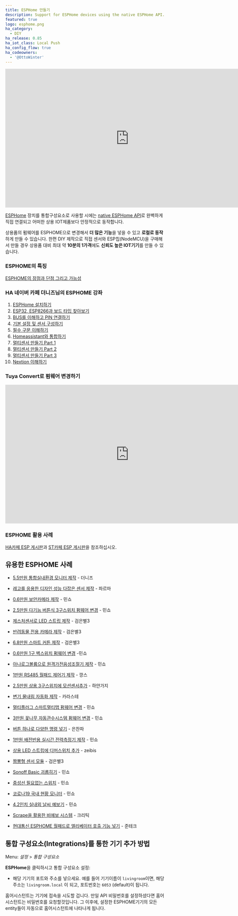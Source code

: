 ```yaml
---
title: ESPHome 만들기
description: Support for ESPHome devices using the native ESPHome API.
featured: true
logo: esphome.png
ha_category:
  - DIY
ha_release: 0.85
ha_iot_class: Local Push
ha_config_flow: true
ha_codeowners:
  - '@OttoWinter'
---
```


<div class='videoWrapper'>
<iframe width="776" height="437" src="https://www.youtube.com/embed/eze1CR4xObM" frameborder="0" allow="accelerometer; autoplay; encrypted-media; gyroscope; picture-in-picture" allowfullscreen></iframe>
</div>

[ESPHome](https://esphome.io) 장치를 통합구성요소로 사용할 시에는 [native ESPHome API](https://esphome.io/components/api.html)로 완벽하게 직접 연결되고 어떠한 상용 IOT제품보다 안정적으로 동작합니다. 

상용품의 펌웨어를 ESPHOME으로 변경해서 **더 많은 기능**을 넣을 수 있고 **로컬로 동작**하게 만들 수 있습니다. 한편 DIY 제작으로 직접 센서와 ESP칩(NodeMCU)을 구매해서 만들 경우 상용품 대비 최대 약 **10분의 1가격**에도 **신뢰도 높은 IOT기기**를 만들 수 있습니다. 

### ESPHOME의 특징 ### 
  
[ESPHOME의 장점과 단점 그리고 가능성](https://cafe.naver.com/koreassistant/332)


### HA 네이버 카페 더니즈님의 ESPHOME 강좌 ###

  1. [ESPHome 설치하기](https://cafe.naver.com/koreassistant/754)
  2. [ESP32, ESP8266과 보드 타입 찾아보기](https://cafe.naver.com/koreassistant/755)
  3. [BUS를 이해하고 PIN 연결하기](https://cafe.naver.com/koreassistant/756)
  4. [기본 설정 및 센서 구성하기](https://cafe.naver.com/koreassistant/757)
  5. [필수 구문 이해하기](https://cafe.naver.com/koreassistant/758)
  6. [Homeassistant와 통합하기](https://cafe.naver.com/koreassistant/759)
  7. [멀티센서 만들기 Part 1](https://cafe.naver.com/koreassistant/760)
  8. [멀티센서 만들기 Part 2](https://cafe.naver.com/koreassistant/761)
  9. [멀티센서 만들기 Part 3](https://cafe.naver.com/koreassistant/762)
  10. [Nextion 이해하기](https://cafe.naver.com/koreassistant/763)


### Tuya Convert로 펌웨어 변경하기 ###

<div class='videoWrapper'>
<iframe width="776" height="437" src="https://www.youtube.com/embed/dt5-iZc4_qU" frameborder="0" allow="accelerometer; autoplay; encrypted-media; gyroscope; picture-in-picture" allowfullscreen></iframe>
</div>

### ESPHOME 활용 사례 ###

[HA카페 ESP 게시판](https://cafe.naver.com/ArticleList.nhn?search.clubid=29860180&search.menuid=14&search.boardtype=L)과 [ST카페 ESP 게시판](https://cafe.naver.com/ArticleList.nhn?search.clubid=29087792&search.menuid=117&search.boardtype=L)을 참조하십시오. 

## 유용한 ESPHOME 사례 

  * [5.5만원 통합실내환경 모니터 제작](https://cafe.naver.com/stsmarthome/9355) - 더니즈
  * [레고를 응용한 디자인 성능 다잡은 센서 제작](https://cafe.naver.com/koreassistant/1138) - 파르마

  * [0.6만원 보안카메라 제작](https://cafe.naver.com/stsmarthome/9612) - 민쇼 
  * [2.5만원 다기능 버튼식 3구스위치 펌웨어 변경](https://cafe.naver.com/stsmarthome/9947) - 민쇼
  * [제스처센서로 LED 스트립 제작](https://cafe.naver.com/stsmarthome/11127) - 검은별3
  * [반려동물 전용 카메라 제작](https://cafe.naver.com/stsmarthome/11740) - 검은별3 
  * [6.8만원 스마트 커튼 제작](https://cafe.naver.com/stsmarthome/13634) - 검은별3 
  * [0.6만원 1구 벽스위치 펌웨어 변경](https://cafe.naver.com/stsmarthome/12541) -민쇼 
  * [아나로그볼륨으로 원격가전음성조절기 제작](https://cafe.naver.com/stsmarthome/12756) - 민쇼
  * [1만원 RS485 월패드 제어기 제작](https://cafe.naver.com/stsmarthome/12973) - 깡스
  * [2.5만원 상용 3구스위치에 모션센서추가](https://cafe.naver.com/stsmarthome/13100) - 하얀가지
  * [변기 물내림 자동화 제작](https://cafe.naver.com/stsmarthome/13101) - 카라스테
  * [멀티플러그 스마트멀티탭 펌웨어 변경](https://cafe.naver.com/stsmarthome/13941) - 민쇼 
  * [3만원 꽃나무 자동관수시스템 펌웨어 변경](https://cafe.naver.com/koreassistant/82) - 민쇼
  * [버튼 하나로 다양한 명령 넣기](https://cafe.naver.com/koreassistant/188) - 은찬파
  * [1만원 배전반용 실시간 전력측정기 제작](https://cafe.naver.com/koreassistant/232) - 민쇼
  * [상용 LED 스트립에 디머스위치 추가](https://cafe.naver.com/koreassistant/288) - zeibis
  * [짬뽕형 센서 모듈](https://cafe.naver.com/koreassistant/830) - 검은별3
  * [Sonoff Basic 괴롭히기](https://cafe.naver.com/koreassistant/370) - 민쇼
  * [중성선 필요없는 스위치](https://cafe.naver.com/koreassistant/1316) - 민쇼 
  * [코로나19 국내 현황 모니터](https://cafe.naver.com/koreassistant/1304) - 민쇼
  * [4.2인치 실내외 날씨 예보기](https://cafe.naver.com/koreassistant/1291) - 민쇼 
  * [Scrape을 활용한 비예보 시스템](https://cafe.naver.com/koreassistant/1244) - 크리틱 
  * [현대통신 ESPHOME 월패드로 엘리베이터 호출 기능 넣기](https://cafe.naver.com/koreassistant/1227) - 준테크

## 통합 구성요소(Integrations)를 통한 기기 추가 방법 

Menu: *설정* > *통합 구성요소*

**ESPHome**을 클릭하시고 통합 구성요소 설정:

* 해당 기기의 포트와 주소를 넣으세요. 예를 들어 기기이름이 `livingroom`이면, 해당 주소는 `livingroom.local` 이 되고, 포트번호는 `6053` (default)이 됩니다.

홈어시스턴트는 기기에 접속을 시도할 겁니다. 만일 API 비밀번호를 설정하셨다면 홈어시스턴트는 비밀번호를 요청할것입니다. 그 이후에, 설정한 ESPHOME기기의 모든 entity들이 자동으로 홈어시스턴트에 나타나게 됩니다. 
